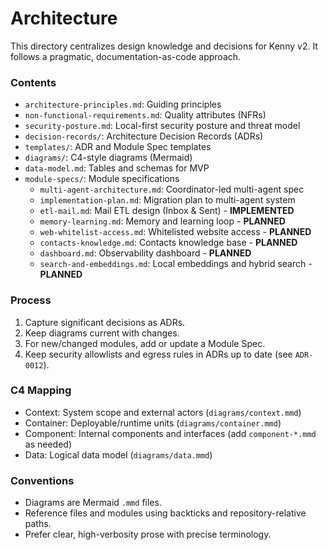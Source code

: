 # Architecture

This directory centralizes design knowledge and decisions for Kenny v2. It follows a pragmatic, documentation-as-code approach.

### Contents
- `architecture-principles.md`: Guiding principles
- `non-functional-requirements.md`: Quality attributes (NFRs)
- `security-posture.md`: Local-first security posture and threat model
- `decision-records/`: Architecture Decision Records (ADRs)
- `templates/`: ADR and Module Spec templates
- `diagrams/`: C4-style diagrams (Mermaid)
- `data-model.md`: Tables and schemas for MVP
- `module-specs/`: Module specifications
  - `multi-agent-architecture.md`: Coordinator-led multi-agent spec
  - `implementation-plan.md`: Migration plan to multi-agent system
  - `etl-mail.md`: Mail ETL design (Inbox & Sent) - **IMPLEMENTED**
  - `memory-learning.md`: Memory and learning loop - **PLANNED**
  - `web-whitelist-access.md`: Whitelisted website access - **PLANNED**
  - `contacts-knowledge.md`: Contacts knowledge base - **PLANNED**
  - `dashboard.md`: Observability dashboard - **PLANNED**
  - `search-and-embeddings.md`: Local embeddings and hybrid search - **PLANNED**

### Process
1. Capture significant decisions as ADRs.
2. Keep diagrams current with changes.
3. For new/changed modules, add or update a Module Spec.
4. Keep security allowlists and egress rules in ADRs up to date (see `ADR-0012`).

### C4 Mapping
- Context: System scope and external actors (`diagrams/context.mmd`)
- Container: Deployable/runtime units (`diagrams/container.mmd`)
- Component: Internal components and interfaces (add `component-*.mmd` as needed)
- Data: Logical data model (`diagrams/data.mmd`)

### Conventions
- Diagrams are Mermaid `.mmd` files.
- Reference files and modules using backticks and repository-relative paths.
- Prefer clear, high-verbosity prose with precise terminology.



